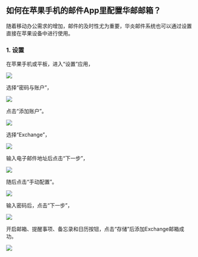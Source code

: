 ## 如何在苹果手机的邮件App里配置华邮邮箱？

随着移动办公需求的增加，邮件的及时性尤为重要，华炎邮件系统也可以通过设置直接在苹果设备中进行使用。

### 1. 设置

在苹果手机或平板，进入“设置”应用，

 ![](images/iphone/设置1.jpg)  

 选择“密码与账户”，

 ![](images/iphone/设置2.png)  

 点击“添加账户”。

 ![](images/iphone/设置3.png)  

 选择“Exchange”，

 ![](images/iphone/设置4.jpg)  

 输入电子邮件地址后点击“下一步”，

 ![](images/iphone/设置5.png)  

 随后点击“手动配置”。

 ![](images/iphone/设置6.png)  

 输入密码后，点击“下一步”，

 ![](images/iphone/设置8.png)

 开启邮箱、提醒事项、备忘录和日历按钮，点击“存储”后添加Exchange邮箱成功。

 ![](images/iphone/设置9.jpg)


